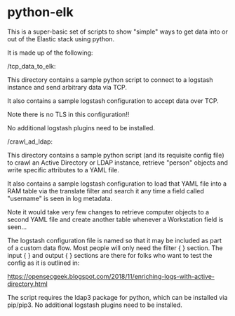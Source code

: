 # python-elk
This is a super-basic set of scripts to show "simple" ways to get data into or out of the Elastic stack using python.

It is made up of the following:

/tcp_data_to_elk:

This directory contains a sample python script to connect to a logstash instance and send arbitrary data via TCP.

It also contains a sample logstash configuration to accept data over TCP.

Note there is no TLS in this configuration!!

No additional logstash plugins need to be installed.

/crawl_ad_ldap:

This directory contains a sample python script (and its requisite config file) to crawl an Active Directory or LDAP instance, retrieve "person" objects and write specific attributes to a YAML file.

It also contains a sample logstash configuration to load that YAML file into a RAM table via the translate filter and search it any time a field called "username" is seen in log metadata.

Note it would take very few changes to retrieve computer objects to a second YAML file and create another table whenever a Workstation field is seen...

The logstash configuration file is named so that it may be included as part of a custom data flow. Most people will only need the filter { } section. The input { } and output { } sections are there for folks who want to test the config as it is outlined in:

https://opensecgeek.blogspot.com/2018/11/enriching-logs-with-active-directory.html

The script requires the ldap3 package for python, which can be installed via pip/pip3. No additional logstash plugins need to be installed.
